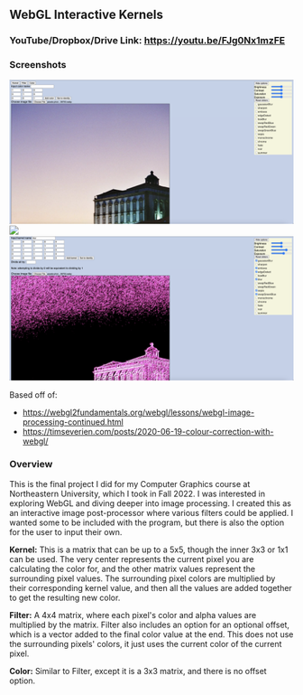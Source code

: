 
## WebGL Interactive Kernels

### YouTube/Dropbox/Drive Link: <https://youtu.be/FJg0Nx1mzFE>

### Screenshots
<img src=media/ui%20no%20filter.png>
<img src=media/ui%20with%20filter.png>
<img src=media/custom%20kernel.png>

Based off of:

* <https://webgl2fundamentals.org/webgl/lessons/webgl-image-processing-continued.html>
* <https://timseverien.com/posts/2020-06-19-colour-correction-with-webgl/>

### Overview

This is the final project I did for my Computer Graphics course at Northeastern University, which I took in Fall 2022. I was interested in exploring WebGL and diving deeper into image processing. I created this as an interactive image post-processor where various filters could be applied. I wanted some to be included with the program, but there is also the option for the user to input their own.

**Kernel:** This is a matrix that can be up to a 5x5, though the inner 3x3 or 1x1 can be used. The very center represents the current pixel you are calculating the color for, and the other matrix values represent the surrounding pixel values. The surrounding pixel colors are multiplied by their corresponding kernel value, and then all the values are added together to get the resulting new color.

**Filter:** A 4x4 matrix, where each pixel's color and alpha values are multiplied by the matrix. Filter also includes an option for an optional offset, which is a vector added to the final color value at the end. This does not use the surrounding pixels' colors, it just uses the current color of the current pixel.

**Color:** Similar to Filter, except it is a 3x3 matrix, and there is no offset option.
